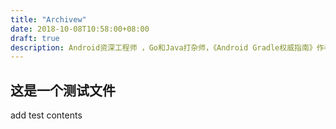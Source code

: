 ```yaml
---
title: "Archivew"
date: 2018-10-08T10:58:00+08:00
draft: true
description: Android资深工程师 ，Go和Java打杂师，《Android Gradle权威指南》作者，Android官方技术文档译者
---
```



## 这是一个测试文件

add test contents
